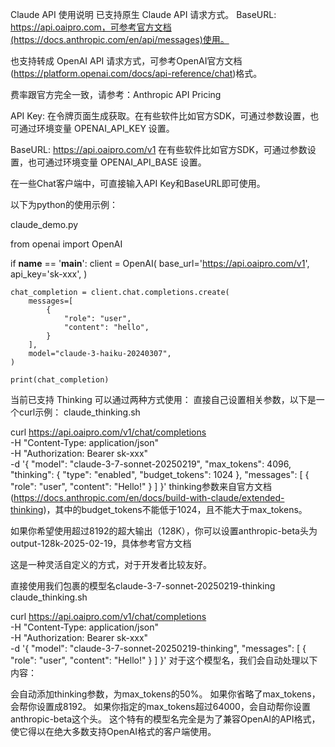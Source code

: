 Claude API 使用说明
已支持原生 Claude API 请求方式。
BaseURL: https://api.oaipro.com，可参考官方文档(https://docs.anthropic.com/en/api/messages)使用。

也支持转成 OpenAI API 请求方式，可参考OpenAI官方文档(https://platform.openai.com/docs/api-reference/chat)格式。

费率跟官方完全一致，请参考：Anthropic API Pricing

API Key: 在令牌页面生成获取。在有些软件比如官方SDK，可通过参数设置，也可通过环境变量 OPENAI_API_KEY 设置。

BaseURL: https://api.oaipro.com/v1 在有些软件比如官方SDK，可通过参数设置，也可通过环境变量 OPENAI_API_BASE 设置。

在一些Chat客户端中，可直接输入API Key和BaseURL即可使用。

以下为python的使用示例：

claude_demo.py

from openai import OpenAI
 
if __name__ == '__main__':
    client = OpenAI(
        base_url='https://api.oaipro.com/v1',
        api_key='sk-xxx',
    )
 
    chat_completion = client.chat.completions.create(
        messages=[
            {
                "role": "user",
                "content": "hello",
            }
        ],
        model="claude-3-haiku-20240307",
    )
 
    print(chat_completion)
当前已支持 Thinking 可以通过两种方式使用：
直接自己设置相关参数，以下是一个curl示例：
claude_thinking.sh

curl https://api.oaipro.com/v1/chat/completions \
  -H "Content-Type: application/json" \
  -H "Authorization: Bearer sk-xxx" \
  -d '{
    "model": "claude-3-7-sonnet-20250219",
    "max_tokens": 4096,
    "thinking": {
        "type": "enabled",
        "budget_tokens": 1024
    },
    "messages": [
      {
        "role": "user",
        "content": "Hello!"
      }
    ]
  }'
thinking参数来自官方文档(https://docs.anthropic.com/en/docs/build-with-claude/extended-thinking)，其中的budget_tokens不能低于1024，且不能大于max_tokens。

如果你希望使用超过8192的超大输出（128K），你可以设置anthropic-beta头为output-128k-2025-02-19，具体参考官方文档

这是一种灵活自定义的方式，对于开发者比较友好。

直接使用我们包裹的模型名claude-3-7-sonnet-20250219-thinking
claude_thinking.sh

curl https://api.oaipro.com/v1/chat/completions \
  -H "Content-Type: application/json" \
  -H "Authorization: Bearer sk-xxx" \
  -d '{
    "model": "claude-3-7-sonnet-20250219-thinking",
    "messages": [
      {
        "role": "user",
        "content": "Hello!"
      }
    ]
  }'
对于这个模型名，我们会自动处理以下内容：

会自动添加thinking参数，为max_tokens的50%。
如果你省略了max_tokens，会帮你设置成8192。
如果你指定的max_tokens超过64000，会自动帮你设置anthropic-beta这个头。
这个特有的模型名完全是为了兼容OpenAI的API格式，使它得以在绝大多数支持OpenAI格式的客户端使用。